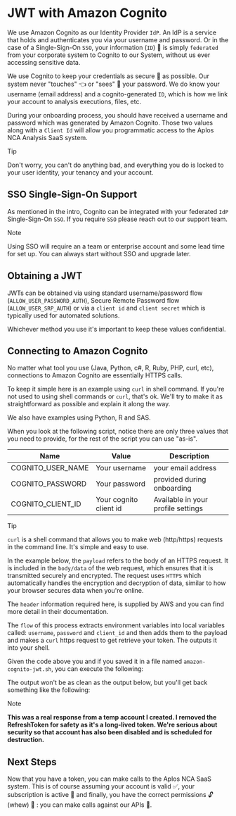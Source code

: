 <script setup>
import CodeBlock from '/docs/components/CodeBlock.vue'
</script>

# JWT with Amazon Cognito

We use Amazon Cognito as our Identity Provider `IdP`.  An IdP is a service that holds and authenticates you via your username and password. Or in the case of a Single-Sign-On `SSO`, your information (`ID`) 🪪 is simply `federated` from your corporate system to Cognito to our System, without us ever accessing sensitive data.  

We use Cognito to keep your credentials as secure 🔐 as possible.  Our system never "touches" 👈 or "sees" 👀 your password.  We do know your username (email address) and a cognito-generated `ID`, which is how we link your account to analysis executions, files, etc.  

During your onboarding process, you should have received a username and password which was generated by Amazon Cognito.  Those two values along with a `Client Id` will allow you programmatic access to the Aplos NCA Analysis SaaS system.  

> [!TIP]
> Don't worry, you can't do anything bad, and everything you do is locked to your user identity, your tenancy and your account.


## SSO Single-Sign-On Support
As mentioned in the intro, Cognito can be integrated with your federated `IdP` Single-Sign-On `SSO`.  If you require `SSO` please reach out to our support team.  

> [!NOTE]
> Using SSO will require an a team or enterprise account and some lead time for set up.  You can always start without SSO and upgrade later.


## Obtaining a JWT

JWTs can be obtained via using standard username/password flow (`ALLOW_USER_PASSWORD_AUTH`),  Secure Remote Password flow (`ALLOW_USER_SRP_AUTH`) or via a `client id` and `client secret` which is typically used for automated solutions.

Whichever method you use it's important to keep these values confidential.

## Connecting to Amazon Cognito

No matter what tool you use (Java, Python, c#, R, Ruby, PHP, curl, etc), connections to Amazon Cognito are essentially HTTPS calls.

To keep it simple here is an example using `curl` in shell command.  If you're not used to using shell commands or `curl`, that's ok. We'll try to make it as straightforward as possible and explain it along the way.

We also have examples using Python, R and SAS.
<!-- ToDo add the links to the examples for each language we have samples for -->

When you look at the following script, notice there are only three values that you need to provide, for the rest of the script you can use "as-is".

|Name|Value|Description|
|--|--|--|
|COGNITO_USER_NAME|Your username| your email address |
|COGNITO_PASSWORD|Your password |provided during onboarding  |
|COGNITO_CLIENT_ID|Your cognito client id |Available in your profile settings|

> [!TIP]
> `curl` is a shell command that allows you to make web (http/https) requests in the command line.  It's simple and easy to use.
>
> In the example below, the `payload` refers to the body of an HTTPS request. It is included in the `body/data` of the web request, which ensures that it is transmitted securely and encrypted. The request uses `HTTPS` which automatically handles the encryption and decryption of data, similar to how your browser secures data when you're online.
>
> The `header` information required here, is supplied by AWS and you can find more detail in their documentation.
>
> The `flow` of this process extracts environment variables into local variables called: `username`, `password` and `client_id` and then adds them to the payload and makes a `curl` https request to get retrieve your token.  The outputs it into your shell.

<CodeBlock src="https://raw.githubusercontent.com/AplosAnalytics/docs.aplosanalytics.com/develop/docs/samples/shell/login/amazon-cognito-jwt.sh" lang="shell"></CodeBlock>


Given the code above you and if you saved it in a file named `amazon-cognito-jwt.sh`, you can execute the following:



<CodeBlock src="https://raw.githubusercontent.com/AplosAnalytics/docs.aplosanalytics.com/develop/docs/samples/shell/login/login_example.sh" lang="shell"></CodeBlock>


The output won't be as clean as the output below, but you'll get back something like the following:

> [!NOTE]
> **This was a real response from a temp account I created.  I removed the RefreshToken for safety as it's a long-lived token.  We're serious about security so that account has also been disabled and is scheduled for destruction.**
<CodeBlock src="https://raw.githubusercontent.com/AplosAnalytics/docs.aplosanalytics.com/develop/docs/samples/jwt/cognito-response-payload.json" lang="shell"></CodeBlock>


## Next Steps
Now that you have a token, you can make calls to the Aplos NCA SaaS system.  This is of course assuming your account is valid ✅, your subscription is active 🎉 and finally, you have the correct permissions 🔓 (whew) 🥵 : you can make calls against our APIs 🚀.